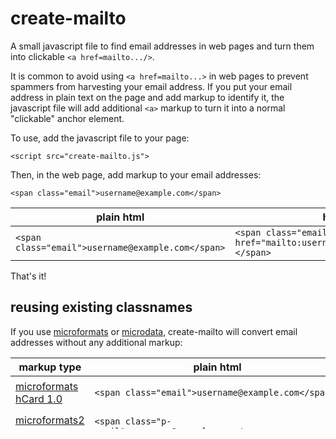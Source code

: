 # create-mailto
A small javascript file to find email addresses in web pages and turn them into clickable `<a href=mailto.../>`.

It is common to avoid using `<a href=mailto...>` in web pages to prevent spammers from harvesting your email address. If you put your email address in plain text on the page and add markup to identify it, the javascript file will add additional `<a>` markup to turn it into a normal "clickable" anchor element.

To use, add the javascript file to your page:

`<script src="create-mailto.js">`

Then, in the web page, add markup to your email addresses:

`<span class="email">username@example.com</span>`

plain html | html with create-mailto.js
-------------------- | -------------------
`<span class="email">username@example.com</span>` | `<span class="email"><a href="mailto:username@example.com">username@example.com</a></span>`

That's it!

## reusing existing classnames

If you use [microformats](http://microformats.org/) or [microdata](https://www.w3.org/TR/microdata/), create-mailto will convert email addresses without any additional markup:

markup type | plain html           | html with create-mailto.js
------------|--------------------- | -------------------
[microformats hCard 1.0](http://microformats.org/wiki/hCard) | `<span class="email">username@example.com</span>` | `<span class="email"><a href="mailto:username@example.com">username@example.com</a></span>`
[microformats2 hcard](http://microformats.org/wiki/h-card) | `<span class="p-email">username@example.com</span>` | `<span class="p-email"><a href="mailto:username@example.com">username@example.com</a></span>`
[schema.org microdata](https://schema.org/email) | `<span itemprop="email">username@example.com</itemprop>`| `<span itemprop="email"><a href="mailto:username@example.com">username@example.com</a></span>`

## using `data-` attribute
You can also use this script in situations where the email address does *not* appear in the web page, by using [`data-*` attributes](https://developer.mozilla.org/en-US/docs/Learn/HTML/Howto/Use_data_attributes). Just add a `data-email` to your element:

plain html           | html with create-mailto.js
-------------------- | -------------------
`<span data-email="username@example.com">email me</span>` | `<span data-email="username@example.com"><a href="mailto:username@example.com">email me</a></span>`
`<img src="foo.jpg" alt="email me" data-email="username@example.com">` | `<a href="username@example.com"><img src="foo.jpg" alt="email me" data-email="username@example.com"></a>`

## automatically excluded elements
create-mailto will not change any part of a document's `<head>` element. There are also restrictions on
interactive and form elements. For example, it will not add `<a>` markup inside a `<label>` element, since clicking a `<label>` element should not cause a new page to load, but rather put focus on the form element associated with that `<label>`. The list below is not exhaustive:

plain html           | html with create-mailto.js (no markup changes)
-------------------- | ----------------------------------------------
`<label class="email">username@example.com<label>` | `<label class="email">username@example.com<label>`
`<label><span class="email">username@example.com</span><label>` | `<label><span class="email">username@example.com</span><label>`
`<input class="email">username@example.com<input>` | `<input class="email">username@example.com<input>`
`<textarea class="email">username@example.com<textarea>` | `<textarea class="email">username@example.com<textarea>`
`<details class="email">username@example.com<details>` | `<details class="email">username@example.com<details>`
`<audio class="email" controls src="foo.ogg"></audio>` | `<audio class="email" controls src="foo.ogg"></audio>`
`<button class="email">username@example.com<button>` | `<button class="email">username@example.com<button>`
`<input class="email">username@example.com<input>` |
